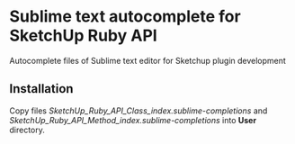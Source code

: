 Sublime text autocomplete for SketchUp Ruby API
================================================

Autocomplete files of Sublime text editor for Sketchup plugin development


Installation
------------
Copy files *SketchUp_Ruby_API_Class_index.sublime-completions* and *SketchUp_Ruby_API_Method_index.sublime-completions* into **User** directory.